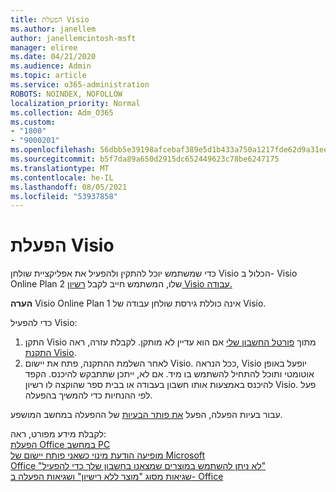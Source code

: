 ```yaml
---
title: הפעלת Visio
ms.author: janellem
author: janellemcintosh-msft
manager: eliree
ms.date: 04/21/2020
ms.audience: Admin
ms.topic: article
ms.service: o365-administration
ROBOTS: NOINDEX, NOFOLLOW
localization_priority: Normal
ms.collection: Adm_O365
ms.custom:
- "1800"
- "9000201"
ms.openlocfilehash: 56dbb5e39198afcebaf389e5d1b433a750a1217fde62d9a31eea15ae80a2b866
ms.sourcegitcommit: b5f7da89a650d2915dc652449623c78be6247175
ms.translationtype: MT
ms.contentlocale: he-IL
ms.lasthandoff: 08/05/2021
ms.locfileid: "53937858"
---
```

# <a name="activate-visio"></a>הפעלת Visio

כדי שמשתמש יוכל להתקין ולהפעיל את אפליקציית שולחן Visio הכלול ב- Visio Online Plan 2 שלו, המשתמש חייב לקבל [רשיון Visio עבודה.](https://docs.microsoft.com/microsoft-365/admin/add-users/add-users)

**הערה** Visio Online Plan 1 אינה כוללת גירסת שולחן עבודה של Visio.

כדי להפעיל Visio:

1. התקן Visio מתוך [פורטל החשבון שלי](https://portal.office.com/account#installs) אם הוא עדיין לא מותקן. לקבלת עזרה, ראה [התקנת Visio](https://support.office.com/article/f98f21e3-aa02-4827-9167-ddab5b025710?wt.mc_id=OfficeAdm_ClientDIA_Alchemy1800).
2. לאחר השלמת ההתקנה, פתח את יישום Visio. ככל הנראה, Visio יופעל באופן אוטומטי ותוכל להתחיל להשתמש בו מיד. אם לא, ייתכן שתתבקש להיכנס. הקפד להיכנס באמצעות אותו חשבון בעבודה או בבית ספר שהוקצה לו רשיון Visio. פעל לפי ההנחיות כדי להמשיך בהפעלה. 

עבור בעיות הפעלה, הפעל [את פותר הבעיות](https://aka.ms/SARA-OfficeActivation-Alchemy) של ההפעלה במחשב המושפע.

לקבלת מידע מפורט, ראה:<br>
[הפעלת Office במחשב PC](https://support.office.com/article/5bd38f38-db92-448b-a982-ad170b1e187e?wt.mc_id=OfficeAdm_ClientDIA_Alchemy1800)<br>
[מופיעה הודעת מינוי כשאני פותח יישום של Microsoft](https://support.office.com/article/4cabe32c-f594-4c0e-9191-3d3ade10cceb?wt.mc_id=OfficeAdm_ClientDIA_Alchemy1800)<br>
[Office "לא ניתן להשתמש במוצרים שמצאנו בחשבון שלך כדי <app> להפעיל"](https://support.office.com/article/c9f9a0b3-5aae-4131-8077-21e6a59f141e?wt.mc_id=OfficeAdm_ClientDIA_Alchemy1800)<br>
[שגיאות מסוג "מוצר ללא רישיון" ושגיאות הפעלה ב- Office](https://support.office.com/article/0d23d3c0-c19c-4b2f-9845-5344fedc4380?wt.mc_id=OfficeAdm_ClientDIA_Alchemy1800)